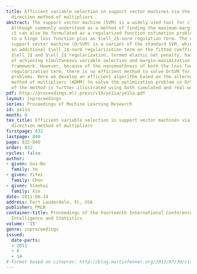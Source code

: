 ```yaml
---
title: Efficient variable selection in support vector machines via the alternating
  direction method of multipliers
abstract: The support vector machine (SVM) is a widely used tool for classification.
  Although commonly understood as a method of finding the maximum-margin hyperplane,
  it can also be formulated as a regularized function estimation problem, corresponding
  to a hinge loss function plus an $\ell_2$-norm regulation term. The doubly regularized
  support vector machine (DrSVM) is a variant of the standard SVM, which introduces
  an additional $\ell_1$-norm regularization term on the fitted coefficients. The combined
  $\ell_1$ and $\ell_2$ regularization, termed elastic net penalty, has the interesting property
  of achieving simultaneous variable selection and margin-maximization within a single
  framework. However, because of the nonsmoothness of both the loss function and the
  regularization term, there is no efficient method to solve DrSVM for large scale
  problems. Here we develop an efficient algorithm based on the alternating direction
  method of multipliers (ADMM) to solve the optimization problem in DrSVM. The utility
  of the method is further illustrated using both simulated and real-world datasets.
pdf: http://proceedings.mlr.press/v15/ye11a/ye11a.pdf
layout: inproceedings
series: Proceedings of Machine Learning Research
id: ye11a
month: 0
tex_title: Efficient variable selection in support vector machines via the alternating
  direction method of multipliers
firstpage: 832
lastpage: 840
page: 832-840
order: 832
cycles: false
author:
- given: Gui–Bo
  family: Ye
- given: Yifei
  family: Chen
- given: Xiaohui
  family: Xie
date: 2011-06-14
address: Fort Lauderdale, FL, USA
publisher: PMLR
container-title: Proceedings of the Fourteenth International Conference on Artificial
  Intelligence and Statistics
volume: '15'
genre: inproceedings
issued:
  date-parts:
  - 2011
  - 6
  - 14
# Format based on citeproc: http://blog.martinfenner.org/2013/07/30/citeproc-yaml-for-bibliographies/
---
```

